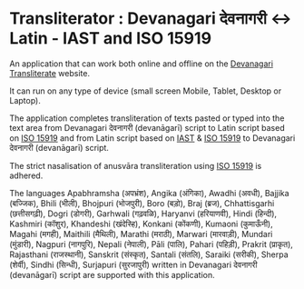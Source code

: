 # Transliterator : Devanagari देवनागरी <-> Latin - IAST and ISO 15919 
An application that can work both online and offline on the [Devanagari Transliterate](https://vyshantha.github.io/devanagaritransliterate/) website. 

It can run on any type of device (small screen Mobile, Tablet, Desktop or Laptop). 

The application completes transliteration of texts pasted or typed into the text area from Devanagari देवनागरी (devanāgarī) script to Latin script based on [ISO 15919](https://en.wikipedia.org/wiki/ISO_15919) and from Latin script based on [IAST](https://en.wikipedia.org/wiki/International_Alphabet_of_Sanskrit_Transliteration) & [ISO 15919](https://en.wikipedia.org/wiki/ISO_15919) to Devanagari देवनागरी (devanāgarī) script.

The strict nasalisation of anusvāra transliteration using [ISO 15919](https://en.wikipedia.org/wiki/ISO_15919) is adhered.

The languages Apabhramsha (अपभ्रंश), Angika (अंगिका), Awadhi (अवधी), Bajjika (बज्जिक), Bhili (भीली), Bhojpuri (भोजपुरी), Boro (बड़ो), Braj (ब्रज), Chhattisgarhi (छत्तीसगढ़ी), Dogri (डोगरी), Garhwali (गढ़वळि), Haryanvi (हरियाणवी), Hindi (हिन्दी), Kashmiri (कॉशुर), Khandeshi (खंदेस्हि), Konkani (कोंकणी), Kumaoni (कुमाऊँनी), Magahi (मगही), Maithili (मैथिली), Marathi (मराठी), Marwari (मारवाड़ी), Mundari (मुंडारी), Nagpuri (नागपुरि), Nepali (नेपाली), Pāli (पालि), Pahari (पहिड़ी), Prakrit (प्राकृत), Rajasthani (राजस्थानी), Sanskrit (संस्कृत), Santali (संतलि), Saraiki (सरीकी), Sherpa (शेर्वी), Sindhi (सिन्धी), Surjapuri (सुरजापुरी) written in Devanagari देवनागरी (devanāgarī) script are supported with this application.
